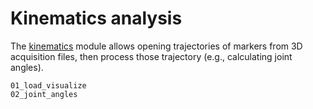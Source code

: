 # Kinematics analysis

The [kinematics](../api/kineticstoolkit.kinematics.rst) module allows opening trajectories of markers from 3D acquisition files, then process those trajectory (e.g., calculating joint angles).

```{toctree}
01_load_visualize
02_joint_angles
```
